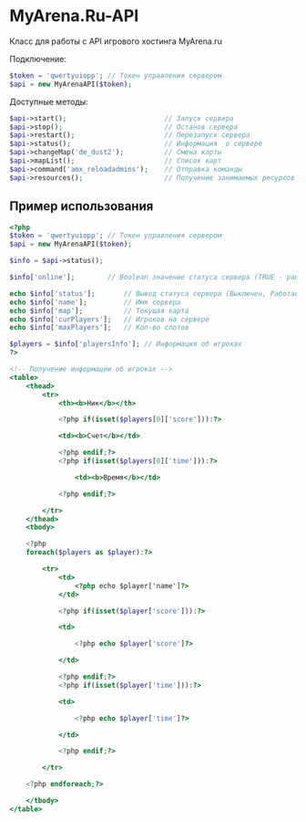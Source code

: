 MyArena.Ru-API
==============

Класс для работы с API игрового хостинга MyArena.ru

Подключение:
```php
$token = 'qwertyuiopp'; // Токен управления сервером
$api = new MyArenaAPI($token);
```
Доступные методы:
```php
$api->start();                        // Запуск сервера
$api->stop();                         // Останов сервера
$api->restart();                      // Перезапуск сервера
$api->status();                       // Информация  о сервере
$api->changeMap('de_dust2');          // Смена карты
$api->mapList();                      // Список карт
$api->command('amx_reloadadmins');    // Отправка команды
$api->resources();                    // Получение занимаемых ресурсов
```

Пример использования
--------------------

```php
<?php
$token = 'qwertyuiopp'; // Токен управления сервером
$api = new MyArenaAPI($token);

$info = $api->status();

$info['online'];	    // Boolean значение статуса сервера (TRUE - работает, FALSE - не работает)

echo $info['status'];	    // Вывод статуса сервера (Выключен, Работает, Запускается)
echo $info['name'];         // Имя сервера
echo $info['map'];          // Текущая карта
echo $info['curPlayers'];   // Игроков на сервере
echo $info['maxPlayers'];   // Кол-во слотов

$players = $info['playersInfo']; // Информация об игроках
?>
```

```htm
<!-- Получение информации об игроках -->
<table>
	<thead>
		<tr>
			<th><b>Ник</b></th>
```
```php
			<?php if(isset($players[0]['score'])):?>
```
```htm
			<td><b>Счет</b></td>
```
```php
			<?php endif;?>
			<?php if(isset($players[0]['time'])):?>
```
```htm
				<td><b>Время</b></td>
```
```php
			<?php endif;?>
```
```htm
		</tr>
	</thead>
	<tbody>
```
```php
	<?php
	foreach($players as $player):?>
```
```htm
		<tr>
			<td>
				<?php echo $player['name']?>
			</td>
```
```php
			<?php if(isset($player['score'])):?>
```
```htm
			<td>
```
```php
				<?php echo $player['score']?>
```
```htm
			</td>
```
```php
			<?php endif;?>
			<?php if(isset($player['time'])):?>
```
```htm
			<td>
```
```php
				<?php echo $player['time']?>
```
```htm
			</td>
```
```php
			<?php endif;?>
```
```htm
		</tr>
```
```php
	<?php endforeach;?>
```
```htm
	</tbody>
</table>
```
